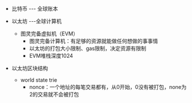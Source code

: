    - 比特币 --- 全球账本

- 以太坊 ---全球计算机
  - 图灵完备虚拟机（EVM）
    - 图灵完备计算机：有足够的资源就能做任何想做的事事情
    - 以太坊的打包大小限制、gas限制，决定资源有限制
    - EVM堆栈深度1024
- 以太坊区块结构
  - world state trie
    - nonce：一个地址的每笔交易都有，从0开始，0没有被打包，none为2的交易就不会被打包

